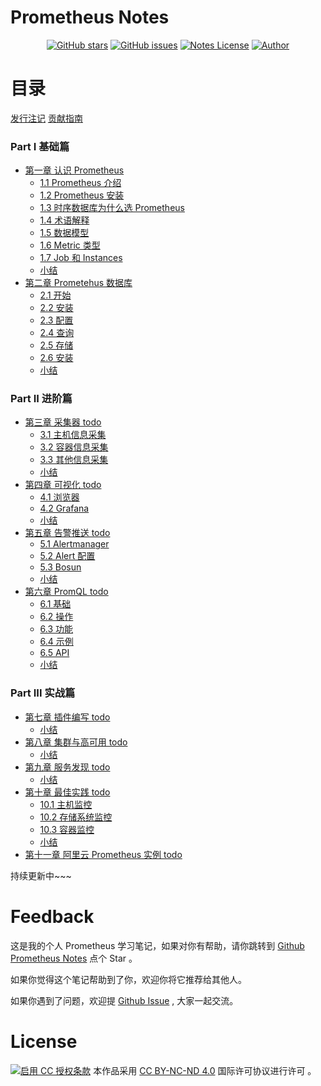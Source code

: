 # Prometheus Notes

<p align="center">
  <a href="https://github.com/erdong/prometheus-notes/stargazers"><img alt="GitHub stars" src="https://img.shields.io/github/stars/erdong/prometheus-notes.svg?style=popout"></a>
  <a href="https://github.com/erdong/prometheus-notes/issues"><img alt="GitHub issues" src="https://img.shields.io/github/issues/erdong/prometheus-notes.svg?style=popout"></a>
  <a href="https://creativecommons.org/licenses/by-nc-nd/4.0/deed.en"><img alt="Notes License" src="https://img.shields.io/badge/License-CC%20BY--NC--ND%204.0-lightgrey.svg?style=popout"></a>
  <a href="https://erdong.site/about/"><img alt="Author" src="https://img.shields.io/badge/Author-Erdong-important.svg?style=popout"></a>
</p>

# 目录

[发行注记](chapter00/0.1-release.md)
[贡献指南](chapter00/0.2-contribution.md)


### Part Ⅰ 基础篇

* [第一章 认识 Prometheus](chapter01/README.md)
    * [1.1 Prometheus 介绍](chapter01/1.1-prometheus-introduction.md)
    * [1.2 Prometheus 安装](chapter01/1.2-prometheus-install.md)
    * [1.3 时序数据库为什么选 Prometheus](chapter01/1.3-tsdb-comparison.md)
    * [1.4 术语解释](chapter01/1.4-glossary.md)
    * [1.5 数据模型](chapter01/1.5-data-model.md)
    * [1.6 Metric 类型](chapter01/1.6-metric-types.md)
    * [1.7 Job 和 Instances](chapter01/1.7-job-and-instances.md)
    * [小结](chapter01/END.md)
* [第二章 Prometehus 数据库](chapter02/README.md)
    * [2.1 开始]()
    * [2.2 安装]()
    * [2.3 配置]()
    * [2.4 查询]()
    * [2.5 存储]()
    * [2.6 安装]()
    * [小结](chapter02/END.md)

### Part ⅠⅠ 进阶篇
* [第三章 采集器 todo]()
    * [3.1 主机信息采集]()
    * [3.2 容器信息采集]()
    * [3.3 其他信息采集]()
    * [小结](chapter03/END.md)
* [第四章 可视化 todo]()
    * [4.1 浏览器]()
    * [4.2 Grafana]()
    * [小结](chapter04/END.md)
* [第五章 告警推送 todo]()
    * [5.1 Alertmanager]()
    * [5.2 Alert 配置]()
    * [5.3 Bosun ]()
    * [小结](chapter05/END.md)
* [第六章 PromQL todo]()
    * [6.1 基础]()
    * [6.2 操作]()
    * [6.3 功能]()
    * [6.4 示例]()
    * [6.5 API]()
    * [小结](chapter06/END.md)
### Part ⅠⅠⅠ 实战篇
* [第七章 插件编写 todo]()
    * [小结](chapter07/END.md)
* [第八章 集群与高可用 todo]()
    * [小结](chapter08/END.md)
* [第九章 服务发现 todo]()
    * [小结](chapter09/END.md)
* [第十章 最佳实践 todo]()
    * [10.1 主机监控]()
    * [10.2 存储系统监控]()
    * [10.3 容器监控]()
    * [小结](chapter10/END.md)
* [第十一章 阿里云 Prometheus 实例 todo]()


持续更新中~~~

# Feedback


这是我的个人 Prometheus 学习笔记，如果对你有帮助，请你跳转到 [Github Prometheus Notes](https://github.com/erdong/prometheus-notes) 点个 Star 。

如果你觉得这个笔记帮助到了你，欢迎你将它推荐给其他人。

如果你遇到了问题，欢迎提 [Github Issue](https://github.com/erdong/prometheus-notes/issues) , 大家一起交流。



# License



<a rel="license" href="https://creativecommons.org/licenses/by-nc-nd/4.0/deed.zh"><img alt="启用 CC 授权条款" style="border-width:0" src="https://i.creativecommons.org/l/by-nc-nd/4.0/88x31.png" /></a>
本作品采用 [CC BY-NC-ND 4.0](https://creativecommons.org/licenses/by-nc-nd/4.0/deed.en) 国际许可协议进行许可 。
